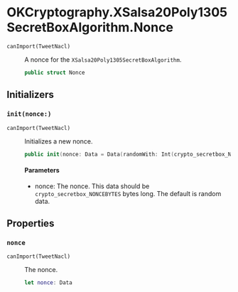 # OKCryptography.XSalsa20Poly1305SecretBoxAlgorithm.Nonce

<dl>
<dt><code>canImport(TweetNacl)</code></dt>
<dd>

A nonce for the `XSalsa20Poly1305SecretBoxAlgorithm`.

``` swift
public struct Nonce
```

</dd>
</dl>

## Initializers

### `init(nonce:)`

<dl>
<dt><code>canImport(TweetNacl)</code></dt>
<dd>

Initializes a new nonce.

``` swift
public init(nonce: Data = Data(randomWith: Int(crypto_secretbox_NONCEBYTES)))
```

#### Parameters

  - nonce: The nonce. This data should be `crypto_secretbox_NONCEBYTES` bytes long. The default is random data.

</dd>
</dl>

## Properties

### `nonce`

<dl>
<dt><code>canImport(TweetNacl)</code></dt>
<dd>

The nonce.

``` swift
let nonce: Data
```

</dd>
</dl>
